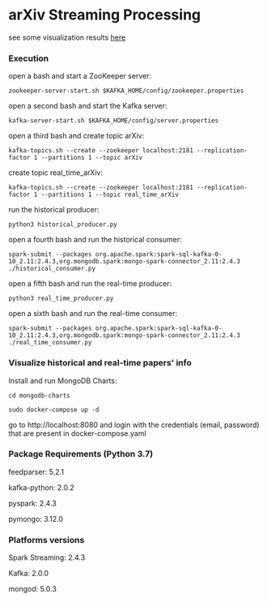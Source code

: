 # arXiv Streaming Processing
see some visualization results [here](https://github.com/lucamarini22/arXiv_streaming_processing/blob/main/visualization_examples/README.md)

### Execution

open a bash and start a ZooKeeper server:
```
zookeeper-server-start.sh $KAFKA_HOME/config/zookeeper.properties
```
open a second bash and start the Kafka server:
```
kafka-server-start.sh $KAFKA_HOME/config/server.properties
```
open a third bash and create topic arXiv:
```
kafka-topics.sh --create --zookeeper localhost:2181 --replication-factor 1 --partitions 1 --topic arXiv
```

create topic real\_time\_arXiv:
```
kafka-topics.sh --create --zookeeper localhost:2181 --replication-factor 1 --partitions 1 --topic real_time_arXiv
```

run the historical producer:
```
python3 historical_producer.py
```
open a fourth bash and run the historical consumer:
```
spark-submit --packages org.apache.spark:spark-sql-kafka-0-10_2.11:2.4.3,org.mongodb.spark:mongo-spark-connector_2.11:2.4.3 ./historical_consumer.py
```

open a fifth bash and run the real-time producer:
```
python3 real_time_producer.py
```
open a sixth bash and run the real-time consumer:
```
spark-submit --packages org.apache.spark:spark-sql-kafka-0-10_2.11:2.4.3,org.mongodb.spark:mongo-spark-connector_2.11:2.4.3 ./real_time_consumer.py
```

### Visualize historical and real-time papers' info
Install and run MongoDB Charts:


```
cd mongodb-charts
```

```
sudo docker-compose up -d
```

go to http://localhost:8080 and login with the credentials (email, password) that are present in docker-compose.yaml



### Package Requirements (Python 3.7)
feedparser: 5.2.1

kafka-python: 2.0.2

pyspark: 2.4.3

pymongo: 3.12.0              


### Platforms versions
Spark Streaming: 2.4.3

Kafka: 2.0.0

mongod: 5.0.3
